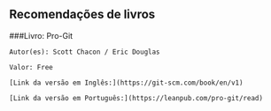 ## Recomendações de livros

###Livro: Pro-Git

```
Autor(es): Scott Chacon / Eric Douglas

Valor: Free

[Link da versão em Inglês:](https://git-scm.com/book/en/v1)

[Link da versão em Português:](https://leanpub.com/pro-git/read)
```
